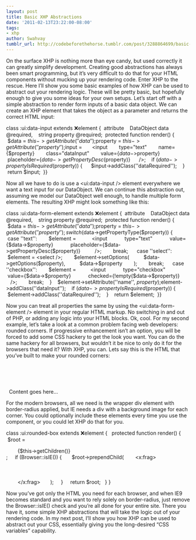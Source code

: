 ```yaml
---
layout: post
title: Basic XHP Abstractions
date: '2011-02-13T23:22:00-08:00'
tags:
- xhp
author: Swahvay
tumblr_url: http://codebeforethehorse.tumblr.com/post/3288864699/basic-xhp-abstractions
---
```

On the surface XHP is nothing more than eye candy, but used correctly it can greatly simplify development. Creating good abstractions has always been smart programming, but it’s very difficult to do that for your HTML components without mucking up your rendering code. Enter XHP to the rescue. Here I’ll show you some basic examples of how XHP can be used to abstract out your rendering logic. These will be pretty basic, but hopefully enough to give you some ideas for your own setups.
Let’s start off with a simple abstraction to render form inputs of a basic data object. We can create an XHP element that takes the object as a parameter and returns the correct HTML input:

class :ui:data-input extends :x:element {  attribute    DataObject data @required,    string property @required;  protected function render() {    $data = $this->getAttribute(''data'');    $property = $this->getAttribute(''property'');    $input =       <input        type="text"        name={$property}        class="dataInput"        value={$data->$property}        placeholder={$data->getPropertyDesc($property)}      />;    if ($data->propertyIsRequired($property)) {      $input->addClass(''dataRequired'');    }    return $input;  }}

Now all we have to do is use a <ui:data-input /> element everywhere we want a text input for our DataObject. We can continue this abstraction out, assuming we model our DataObject well enough, to handle multiple form elements. The resulting XHP might look something like this:

class :ui:data-form-element extends :x:element {  attribute    DataObject data @required,    string property @required;  protected function render() {    $data = $this->getAttribute(''data'');    $property = $this->getAttribute(''property'');    switch ($data->getPropertyType($property)) {      case ''text'':        $element =           <input            type="text"            value={$data->$property}            placeholder={$data->getPropertyDesc($property)}          />;        break;      case ''select'':        $element = <select />;        $element->setOptions(          $data->getOptions($property),          $data->$property        );        break;      case ''checkbox'':        $element =          <input            type="checkbox"            value={$data->$property}            checked={!empty($data->$property)}          />;        break;    }    $element->setAttribute(''name'', $property);    $element->addClass(''dataInput'');    if ($data->propertyIsRequired($property)) {      $element->addClass(''dataRequired'');    }    return $element;  }}

Now you can treat all properties the same by using the <ui:data-form-element /> element in your regular HTML markup. No switching in and out of PHP, or adding any logic into your HTML blocks.
Ok, cool. For my second example, let’s take a look at a common problem facing web developers: rounded corners. If progressive enhancement isn’t an option, you will be forced to add some CSS hackery to get the look you want. You can do the same hackery for all browsers, but wouldn’t it be nice to only do it for the browsers that need it? With XHP, you can. Lets say this is the HTML that you’ve built to make your rounded corners:

<div class="rounded">   <div class="topLeftCorner"></div>  <div class="topRightCorner"></div>  <div class="bottomLeftCorner"></div>  <div class="bottomRightCorner"></div>   Content goes here... </div>

For the modern browsers, all we need is the wrapper div element with border-radius applied, but IE needs a div with a background image for each corner. You could optionally include these elements every time you use the component, or you could let XHP do that for you.

class :ui:rounded-box extends :x:element {   protected function render() {    $root =       <div class="rounded">        {$this->getChildren()}      </div>;     if (Browser::isIE()) {       $root->prependChild(        <x:frag>          <div class="topLeftCorner"></div>          <div class="topRightCorner"></div>          <div class="bottomLeftCorner"></div>          <div class="bottomRightCorner"></div>        </x:frag>       );     }     return $root;   } }

Now you’ve got only the HTML you need for each browser, and when IE9 becomes standard and you want to rely solely on border-radius, just remove the Browser::isIE() check and you’re all done for your entire site.
There you have it, some simple XHP abstractions that will take the logic out of your rendering code. In my next post, I’ll show you how XHP can be used to abstract out your CSS, essentially giving you the long-desired “CSS variables” capability.
